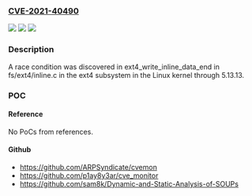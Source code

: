 ### [CVE-2021-40490](https://cve.mitre.org/cgi-bin/cvename.cgi?name=CVE-2021-40490)
![](https://img.shields.io/static/v1?label=Product&message=n%2Fa&color=blue)
![](https://img.shields.io/static/v1?label=Version&message=n%2Fa&color=blue)
![](https://img.shields.io/static/v1?label=Vulnerability&message=n%2Fa&color=brighgreen)

### Description

A race condition was discovered in ext4_write_inline_data_end in fs/ext4/inline.c in the ext4 subsystem in the Linux kernel through 5.13.13.

### POC

#### Reference
No PoCs from references.

#### Github
- https://github.com/ARPSyndicate/cvemon
- https://github.com/p1ay8y3ar/cve_monitor
- https://github.com/sam8k/Dynamic-and-Static-Analysis-of-SOUPs

